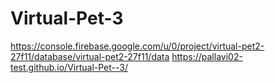 # Virtual-Pet-3
https://console.firebase.google.com/u/0/project/virtual-pet2-27f11/database/virtual-pet2-27f11/data
https://pallavi02-test.github.io/Virtual-Pet--3/
